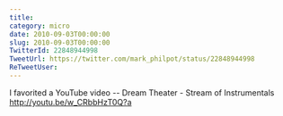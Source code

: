 ```yaml
---
title: 
category: micro
date: 2010-09-03T00:00:00
slug: 2010-09-03T00:00:00
TwitterId: 22848944998
TweetUrl: https://twitter.com/mark_philpot/status/22848944998
ReTweetUser: 
---
```


I favorited a YouTube video -- Dream Theater - Stream of Instrumentals http://youtu.be/w_CRbbHzT0Q?a